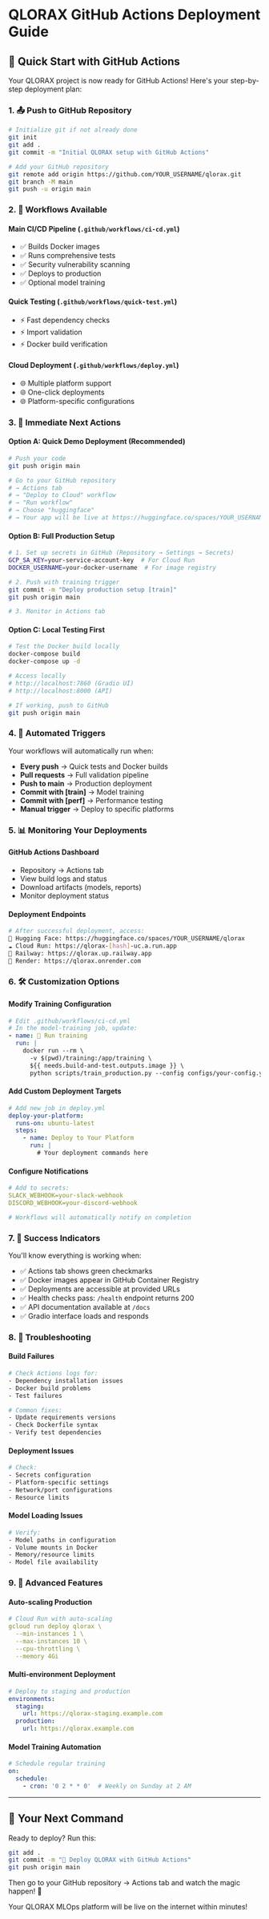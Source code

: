 # QLORAX GitHub Actions Deployment Guide

## 🚀 Quick Start with GitHub Actions

Your QLORAX project is now ready for GitHub Actions! Here's your step-by-step deployment plan:

### 1. 📤 Push to GitHub Repository

```bash
# Initialize git if not already done
git init
git add .
git commit -m "Initial QLORAX setup with GitHub Actions"

# Add your GitHub repository
git remote add origin https://github.com/YOUR_USERNAME/qlorax.git
git branch -M main
git push -u origin main
```

### 2. 🔧 Workflows Available

#### **Main CI/CD Pipeline** (`.github/workflows/ci-cd.yml`)
- ✅ Builds Docker images
- ✅ Runs comprehensive tests
- ✅ Security vulnerability scanning
- ✅ Deploys to production
- ✅ Optional model training

#### **Quick Testing** (`.github/workflows/quick-test.yml`)
- ⚡ Fast dependency checks
- ⚡ Import validation
- ⚡ Docker build verification

#### **Cloud Deployment** (`.github/workflows/deploy.yml`)
- 🌐 Multiple platform support
- 🌐 One-click deployments
- 🌐 Platform-specific configurations

### 3. 🎯 Immediate Next Actions

#### **Option A: Quick Demo Deployment (Recommended)**
```bash
# Push your code
git push origin main

# Go to your GitHub repository
# → Actions tab
# → "Deploy to Cloud" workflow
# → "Run workflow"
# → Choose "huggingface"
# → Your app will be live at https://huggingface.co/spaces/YOUR_USERNAME/qlorax
```

#### **Option B: Full Production Setup**
```bash
# 1. Set up secrets in GitHub (Repository → Settings → Secrets)
GCP_SA_KEY=your-service-account-key  # For Cloud Run
DOCKER_USERNAME=your-docker-username  # For image registry

# 2. Push with training trigger
git commit -m "Deploy production setup [train]"
git push origin main

# 3. Monitor in Actions tab
```

#### **Option C: Local Testing First**
```bash
# Test the Docker build locally
docker-compose build
docker-compose up -d

# Access locally
# http://localhost:7860 (Gradio UI)
# http://localhost:8000 (API)

# If working, push to GitHub
git push origin main
```

### 4. 🔄 Automated Triggers

Your workflows will automatically run when:

- **Every push** → Quick tests and Docker builds
- **Pull requests** → Full validation pipeline  
- **Push to main** → Production deployment
- **Commit with [train]** → Model training
- **Commit with [perf]** → Performance testing
- **Manual trigger** → Deploy to specific platforms

### 5. 📊 Monitoring Your Deployments

#### **GitHub Actions Dashboard**
- Repository → Actions tab
- View build logs and status
- Download artifacts (models, reports)
- Monitor deployment status

#### **Deployment Endpoints**
```bash
# After successful deployment, access:
🤗 Hugging Face: https://huggingface.co/spaces/YOUR_USERNAME/qlorax
☁️ Cloud Run: https://qlorax-[hash]-uc.a.run.app
🚂 Railway: https://qlorax.up.railway.app
🎨 Render: https://qlorax.onrender.com
```

### 6. 🛠️ Customization Options

#### **Modify Training Configuration**
```yaml
# Edit .github/workflows/ci-cd.yml
# In the model-training job, update:
- name: 🏃 Run training
  run: |
    docker run --rm \
      -v $(pwd)/training:/app/training \
      ${{ needs.build-and-test.outputs.image }} \
      python scripts/train_production.py --config configs/your-config.yaml
```

#### **Add Custom Deployment Targets**
```yaml
# Add new job in deploy.yml
deploy-your-platform:
  runs-on: ubuntu-latest
  steps:
    - name: Deploy to Your Platform
      run: |
        # Your deployment commands here
```

#### **Configure Notifications**
```yaml
# Add to secrets:
SLACK_WEBHOOK=your-slack-webhook
DISCORD_WEBHOOK=your-discord-webhook

# Workflows will automatically notify on completion
```

### 7. 🎉 Success Indicators

You'll know everything is working when:

- ✅ Actions tab shows green checkmarks
- ✅ Docker images appear in GitHub Container Registry
- ✅ Deployments are accessible at provided URLs
- ✅ Health checks pass: `/health` endpoint returns 200
- ✅ API documentation available at `/docs`
- ✅ Gradio interface loads and responds

### 8. 🚨 Troubleshooting

#### **Build Failures**
```bash
# Check Actions logs for:
- Dependency installation issues
- Docker build problems
- Test failures

# Common fixes:
- Update requirements versions
- Check Dockerfile syntax
- Verify test dependencies
```

#### **Deployment Issues**
```bash
# Check:
- Secrets configuration
- Platform-specific settings
- Network/port configurations
- Resource limits
```

#### **Model Loading Issues**
```bash
# Verify:
- Model paths in configuration
- Volume mounts in Docker
- Memory/resource limits
- Model file availability
```

### 9. 🔮 Advanced Features

#### **Auto-scaling Production**
```yaml
# Cloud Run with auto-scaling
gcloud run deploy qlorax \
  --min-instances 1 \
  --max-instances 10 \
  --cpu-throttling \
  --memory 4Gi
```

#### **Multi-environment Deployment**
```yaml
# Deploy to staging and production
environments:
  staging:
    url: https://qlorax-staging.example.com
  production:
    url: https://qlorax.example.com
```

#### **Model Training Automation**
```yaml
# Schedule regular training
on:
  schedule:
    - cron: '0 2 * * 0'  # Weekly on Sunday at 2 AM
```

---

## 🎯 **Your Next Command**

Ready to deploy? Run this:

```bash
git add .
git commit -m "🚀 Deploy QLORAX with GitHub Actions"
git push origin main
```

Then go to your GitHub repository → Actions tab and watch the magic happen! 🎉

Your QLORAX MLOps platform will be live on the internet within minutes!